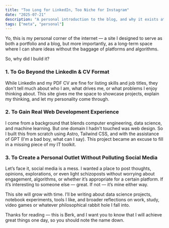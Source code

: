 ```yaml
---
title: "Too Long for LinkedIn, Too Niche for Instagram"
date: "2025-07-21"
description: "A personal introduction to the blog, and why it exists at all."
tags: ["meta", "personal"]
---
```


Yo, this is my personal corner of the internet — a site I designed to serve as both a portfolio and a blog, but more importantly, as a long-term space where I can share ideas without the baggage of platforms and algorithms.

So, why did I build it?

### 1. To Go Beyond the LinkedIn & CV Format

While LinkedIn and my PDF CV are fine for listing skills and job titles, they don't tell much about who I am, what drives me, or what problems I enjoy thinking about. This site gives me the space to showcase projects, explain my thinking, and let my personality come through.

### 2. To Gain Real Web Development Experience

I come from a background that blends computer engineering, data science, and machine learning. But one domain I hadn't touched was web design. So I built this from scratch using Astro, Tailwind CSS, and with the assistance of GPT (I'm a bad boy, what can I say). This project became an excuse to fill in a missing piece of my IT toolkit.

### 3. To Create a Personal Outlet Without Polluting Social Media

Let’s face it, social media is a mess. I wanted a place to post thoughts, opinions, explorations, or even light schizoposts without worrying about engagement, algorithms, or whether it’s appropriate for a certain platform. If it’s interesting to someone else — great. If not — it’s mine either way.

This site will grow with time. I’ll be writing about data science projects, notebook experiments, tools I like, and broader reflections on work, study, video games or whatever philosophical rabbit hole I fall into.

Thanks for reading — this is Berk, and I want you to know that I will achieve great things one day, so you should note the name down.
